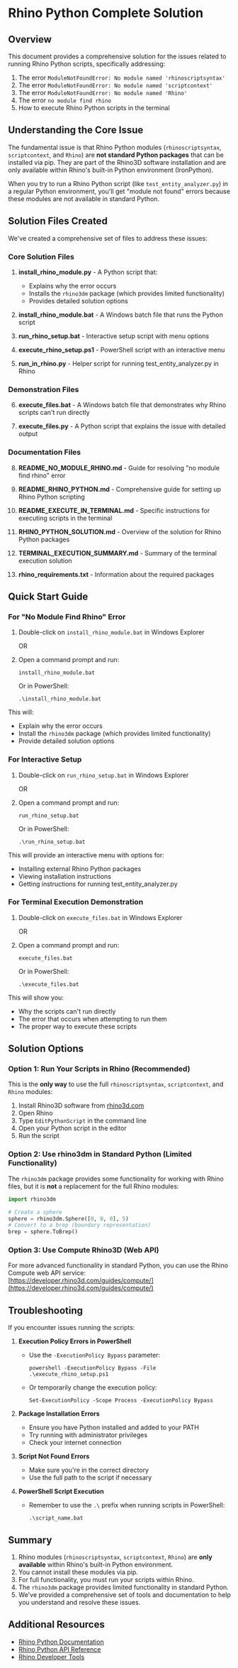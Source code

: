 # Rhino Python Complete Solution

## Overview

This document provides a comprehensive solution for the issues related to running Rhino Python scripts, specifically addressing:

1. The error `ModuleNotFoundError: No module named 'rhinoscriptsyntax'`
2. The error `ModuleNotFoundError: No module named 'scriptcontext'`
3. The error `ModuleNotFoundError: No module named 'Rhino'`
4. The error `no module find rhino`
5. How to execute Rhino Python scripts in the terminal

## Understanding the Core Issue

The fundamental issue is that Rhino Python modules (`rhinoscriptsyntax`, `scriptcontext`, and `Rhino`) are **not standard Python packages** that can be installed via pip. They are part of the Rhino3D software installation and are only available within Rhino's built-in Python environment (IronPython).

When you try to run a Rhino Python script (like `test_entity_analyzer.py`) in a regular Python environment, you'll get "module not found" errors because these modules are not available in standard Python.

## Solution Files Created

We've created a comprehensive set of files to address these issues:

### Core Solution Files

1. **install_rhino_module.py** - A Python script that:
   - Explains why the error occurs
   - Installs the `rhino3dm` package (which provides limited functionality)
   - Provides detailed solution options

2. **install_rhino_module.bat** - A Windows batch file that runs the Python script

3. **run_rhino_setup.bat** - Interactive setup script with menu options

4. **execute_rhino_setup.ps1** - PowerShell script with an interactive menu

5. **run_in_rhino.py** - Helper script for running test_entity_analyzer.py in Rhino

### Demonstration Files

6. **execute_files.bat** - A Windows batch file that demonstrates why Rhino scripts can't run directly

7. **execute_files.py** - A Python script that explains the issue with detailed output

### Documentation Files

8. **README_NO_MODULE_RHINO.md** - Guide for resolving "no module find rhino" error

9. **README_RHINO_PYTHON.md** - Comprehensive guide for setting up Rhino Python scripting

10. **README_EXECUTE_IN_TERMINAL.md** - Specific instructions for executing scripts in the terminal

11. **RHINO_PYTHON_SOLUTION.md** - Overview of the solution for Rhino Python packages

12. **TERMINAL_EXECUTION_SUMMARY.md** - Summary of the terminal execution solution

13. **rhino_requirements.txt** - Information about the required packages

## Quick Start Guide

### For "No Module Find Rhino" Error

1. Double-click on `install_rhino_module.bat` in Windows Explorer

   OR

2. Open a command prompt and run:
   ```
   install_rhino_module.bat
   ```

   Or in PowerShell:
   ```
   .\install_rhino_module.bat
   ```

This will:
- Explain why the error occurs
- Install the `rhino3dm` package (which provides limited functionality)
- Provide detailed solution options

### For Interactive Setup

1. Double-click on `run_rhino_setup.bat` in Windows Explorer

   OR

2. Open a command prompt and run:
   ```
   run_rhino_setup.bat
   ```

   Or in PowerShell:
   ```
   .\run_rhino_setup.bat
   ```

This will provide an interactive menu with options for:
- Installing external Rhino Python packages
- Viewing installation instructions
- Getting instructions for running test_entity_analyzer.py

### For Terminal Execution Demonstration

1. Double-click on `execute_files.bat` in Windows Explorer

   OR

2. Open a command prompt and run:
   ```
   execute_files.bat
   ```

   Or in PowerShell:
   ```
   .\execute_files.bat
   ```

This will show you:
- Why the scripts can't run directly
- The error that occurs when attempting to run them
- The proper way to execute these scripts

## Solution Options

### Option 1: Run Your Scripts in Rhino (Recommended)

This is the **only way** to use the full `rhinoscriptsyntax`, `scriptcontext`, and `Rhino` modules:

1. Install Rhino3D software from [rhino3d.com](https://www.rhino3d.com/)
2. Open Rhino
3. Type `EditPythonScript` in the command line
4. Open your Python script in the editor
5. Run the script

### Option 2: Use rhino3dm in Standard Python (Limited Functionality)

The `rhino3dm` package provides some functionality for working with Rhino files, but it is **not** a replacement for the full Rhino modules:

```python
import rhino3dm

# Create a sphere
sphere = rhino3dm.Sphere([0, 0, 0], 5)
# Convert to a brep (boundary representation)
brep = sphere.ToBrep()
```

### Option 3: Use Compute Rhino3D (Web API)

For more advanced functionality in standard Python, you can use the Rhino Compute web API service:
[https://developer.rhino3d.com/guides/compute/](https://developer.rhino3d.com/guides/compute/)

## Troubleshooting

If you encounter issues running the scripts:

1. **Execution Policy Errors in PowerShell**
   - Use the `-ExecutionPolicy Bypass` parameter:
     ```
     powershell -ExecutionPolicy Bypass -File .\execute_rhino_setup.ps1
     ```
   - Or temporarily change the execution policy:
     ```
     Set-ExecutionPolicy -Scope Process -ExecutionPolicy Bypass
     ```

2. **Package Installation Errors**
   - Ensure you have Python installed and added to your PATH
   - Try running with administrator privileges
   - Check your internet connection

3. **Script Not Found Errors**
   - Make sure you're in the correct directory
   - Use the full path to the script if necessary

4. **PowerShell Script Execution**
   - Remember to use the `.\` prefix when running scripts in PowerShell:
     ```
     .\script_name.bat
     ```

## Summary

1. Rhino modules (`rhinoscriptsyntax`, `scriptcontext`, `Rhino`) are **only available** within Rhino's built-in Python environment.
2. You cannot install these modules via pip.
3. For full functionality, you must run your scripts within Rhino.
4. The `rhino3dm` package provides limited functionality in standard Python.
5. We've provided a comprehensive set of tools and documentation to help you understand and resolve these issues.

## Additional Resources

- [Rhino Python Documentation](https://developer.rhino3d.com/guides/rhinopython/)
- [Rhino Python API Reference](https://developer.rhino3d.com/api/RhinoScriptSyntax/)
- [Rhino Developer Tools](https://www.rhino3d.com/developer/)